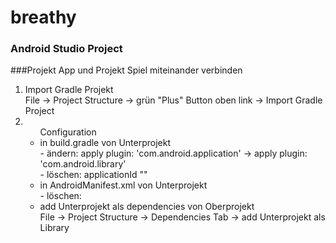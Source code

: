 # breathy

### Android Studio Project

###Projekt App und Projekt Spiel miteinander verbinden
<ol>
<li>Import Gradle Projekt</li>   
  File -> Project Structure -> grün "Plus" Button oben link -> Import Gradle Project   
<li><ul>Configuration   
  <li> in build.gradle von Unterprojekt</br>
	- ändern:  apply plugin: 'com.android.application' -> apply plugin: 'com.android.library'</br>   
	- löschen: applicationId "<package>"</br>
  </li>
  <li> in AndroidManifest.xml von Unterprojekt</br>
	- löschen: <category android:name="android.intent.category.LAUNCHER" />   
  </li>
  <li> add Unterprojekt als dependencies von Oberprojekt</br>   
	File -> Project Structure -> Dependencies Tab -> add Unterprojekt als Library   
  </li>	
</ul>
</li>
	</ol>